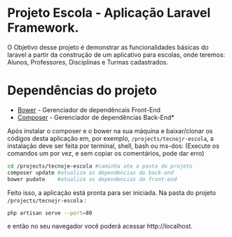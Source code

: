 Projeto Escola - Aplicação Laravel Framework.
=

O Objetivo desse projeto é demonstrar as funcionalidades básicas do laravel a partir da construção de um aplicativo para escolas, onde teremos: Alunos, Professores, Disciplinas e Turmas cadastrados.

Dependências do projeto
=
* [Bower](http://bower.io/) - Gerenciador de dependêncais Front-End
* [Composer](http://getcomposer.org) - Gerenciador de dependências Back-End*

Após instalar o composer e o bower na sua máquina e baixar/clonar os códigos desta aplicação em, por exemplo, <code>/projects/tecnojr-escola</code>, 
a instalação deve ser feita por terminal, shell, bash ou ms-dos: (Execute os comandos um por vez, e sem copiar os comentários, pode dar erro)

```sh
cd /projects/tecnoje-escola #caminha ate a pasta do projeto
composer update #atualiza as dependencias do back-end
bower pudate    #atualiza as dependencias do front-end
```

Feito isso, a aplicação está pronta para ser iniciada. Na pasta do projeto <code>/projects/tecnojr-escola</code> :
```sh
php artisan serve --port=80
```

e então no seu navegador você poderá acessar http://localhost.
